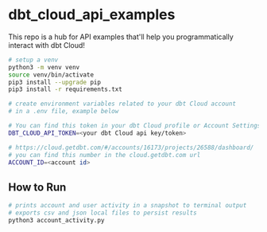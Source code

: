# dbt_cloud_api_examples

This repo is a hub for API examples that'll help you programmatically interact with dbt Cloud!

```bash
# setup a venv
python3 -m venv venv
source venv/bin/activate
pip3 install --upgrade pip
pip3 install -r requirements.txt

```

```bash
# create environment variables related to your dbt Cloud account
# in a .env file, example below

# You can find this token in your dbt Cloud profile or Account Settings
DBT_CLOUD_API_TOKEN=<your dbt Cloud api key/token>

# https://cloud.getdbt.com/#/accounts/16173/projects/26588/dashboard/
# you can find this number in the cloud.getdbt.com url
ACCOUNT_ID=<account id>

```

## How to Run

```bash
# prints account and user activity in a snapshot to terminal output
# exports csv and json local files to persist results
python3 account_activity.py
```

